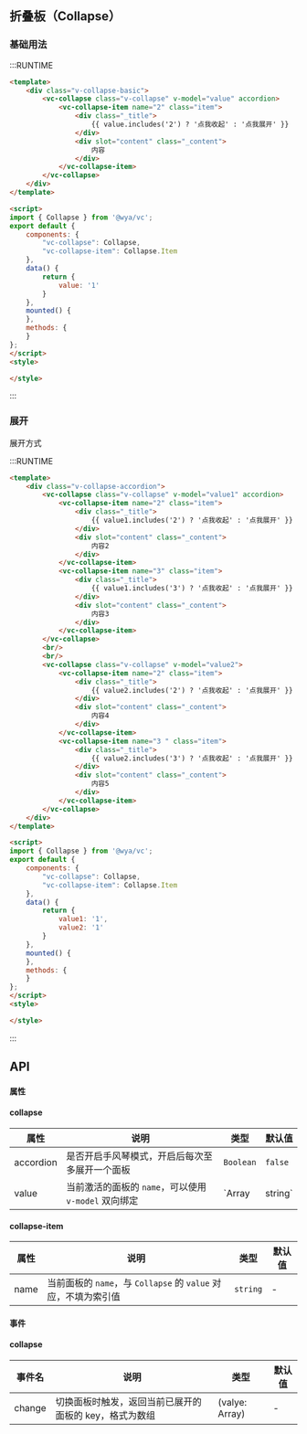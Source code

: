 ## 折叠板（Collapse）
### 基础用法

:::RUNTIME
```html
<template>
	<div class="v-collapse-basic">
		<vc-collapse class="v-collapse" v-model="value" accordion>
			<vc-collapse-item name="2" class="item">
				<div class="_title">
					{{ value.includes('2') ? '点我收起' : '点我展开' }}
				</div>
				<div slot="content" class="_content">
					内容
				</div>
			</vc-collapse-item>
		</vc-collapse>
	</div>
</template>

<script>
import { Collapse } from '@wya/vc';
export default {
	components: {
		"vc-collapse": Collapse,
		"vc-collapse-item": Collapse.Item
	},
	data() {
		return {
			value: '1'
		}
	},
	mounted() {
	},
	methods: {
	}
};
</script>
<style>

</style>
```
:::

### 展开
展开方式

:::RUNTIME
```html
<template>
	<div class="v-collapse-accordion">
		<vc-collapse class="v-collapse" v-model="value1" accordion>
			<vc-collapse-item name="2" class="item">
				<div class="_title">
					{{ value1.includes('2') ? '点我收起' : '点我展开' }}
				</div>
				<div slot="content" class="_content">
					内容2
				</div>
			</vc-collapse-item>
			<vc-collapse-item name="3" class="item">
				<div class="_title">
					{{ value1.includes('3') ? '点我收起' : '点我展开' }}
				</div>
				<div slot="content" class="_content">
					内容3
				</div>
			</vc-collapse-item>
		</vc-collapse>
		<br/>
		<br/>
		<vc-collapse class="v-collapse" v-model="value2">
			<vc-collapse-item name="2" class="item">
				<div class="_title">
					{{ value2.includes('2') ? '点我收起' : '点我展开' }}
				</div>
				<div slot="content" class="_content">
					内容4
				</div>
			</vc-collapse-item>
			<vc-collapse-item name="3 " class="item">
				<div class="_title">
					{{ value2.includes('3') ? '点我收起' : '点我展开' }}
				</div>
				<div slot="content" class="_content">
					内容5
				</div>
			</vc-collapse-item>
		</vc-collapse>
	</div>
</template>

<script>
import { Collapse } from '@wya/vc';
export default {
	components: {
		"vc-collapse": Collapse,
		"vc-collapse-item": Collapse.Item
	},
	data() {
		return {
			value1: '1',
			value2: '1'
		}
	},
	mounted() {
	},
	methods: {
	}
};
</script>
<style>

</style>
```
:::

## API

#### 属性

#### collapse
属性 | 说明 | 类型 | 默认值
---|---|---|---
accordion | 是否开启手风琴模式，开启后每次至多展开一个面板 | `Boolean` | `false`
value | 当前激活的面板的 `name`，可以使用 `v-model` 双向绑定 | `Array | string` | -


#### collapse-item
属性 | 说明 | 类型 | 默认值
---|---|---|---
name | 当前面板的 `name`，与 `Collapse` 的 `value` 对应，不填为索引值 | `string` | -


#### 事件

#### collapse
事件名 | 说明 | 类型 | 默认值
---|---|---|---
change | 切换面板时触发，返回当前已展开的面板的 key，格式为数组 | (valye: Array) | -

